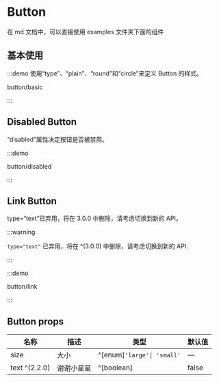 # Button

在 md 文档中，可以直接使用 examples 文件夹下面的组件

## 基本使用

:::demo 使用“type”、“plain”、“round”和“circle”来定义 Button 的样式。

button/basic

:::

## Disabled Button

“disabled”属性决定按钮是否被禁用。

:::demo

button/disabled

:::

## Link Button

type=“text”已弃用，将在 3.0.0 中删除，请考虑切换到新的 API。

:::warning

`type="text"` 已弃用，将在 ^(3.0.0) 中删除，请考虑切换到新的 API.

:::

:::demo

button/link

:::

## Button props

| 名称          | 描述       | 类型                       | 默认值 |
| ------------- | ---------- | -------------------------- | ------ |
| size          | 大小       | ^[enum]`'large'\| 'small'` | —      |
| text ^(2.2.0) | 谢谢小星星 | ^[boolean]                 | false  |
